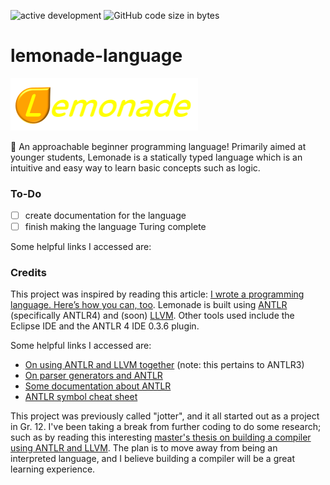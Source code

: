 ![active development](https://img.shields.io/badge/active%20dev-yes-brightgreen.svg)
![GitHub code size in bytes](https://img.shields.io/github/languages/code-size/simcard0000/lemonade-language.svg)
# lemonade-language

<img src="https://github.com/simcard0000/lemonade-language/blob/master/lemonadeLogo.png" width = 300>

🍋 An approachable beginner programming language! Primarily aimed at younger students, Lemonade is a statically typed language which is an intuitive and easy way to learn basic concepts such as logic.

### To-Do

- [ ] create documentation for the language
- [ ] finish making the language Turing complete

Some helpful links I accessed are:

### Credits
This project was inspired by reading this article: [I wrote a programming language. Here’s how you can, too](https://www.freecodecamp.org/news/the-programming-language-pipeline-91d3f449c919/?gi=25625ae8b816). Lemonade is built using [ANTLR](https://www.antlr.org/) (specifically ANTLR4) and (soon) [LLVM](https://llvm.org/). Other tools used include the Eclipse IDE and the ANTLR 4 IDE 0.3.6 plugin.

Some helpful links I accessed are:
* [On using ANTLR and LLVM together](https://theantlrguy.atlassian.net/wiki/spaces/ANTLR3/pages/2687062/LLVM) (note: this pertains to ANTLR3)
* [On parser generators and ANTLR](https://ocw.mit.edu/ans7870/6/6.005/s16/classes/18-parser-generators/)
* [Some documentation about ANTLR](https://github.com/antlr/antlr4/blob/master/doc/index.md) 
* [ANTLR symbol cheat sheet](https://theantlrguy.atlassian.net/wiki/spaces/ANTLR3/pages/2687036/ANTLR+Cheat+Sheet)

This project was previously called "jotter", and it all started out as a project in Gr. 12. I've been taking a break from further coding to do some research; such as by reading this interesting [master's thesis on building a compiler using ANTLR and LLVM](https://oatd.org/oatd/record?record=handle%5C%3A10211.3%5C%2F158484). The plan is to move away from being an interpreted language, and I believe building a compiler will be a great learning experience.
